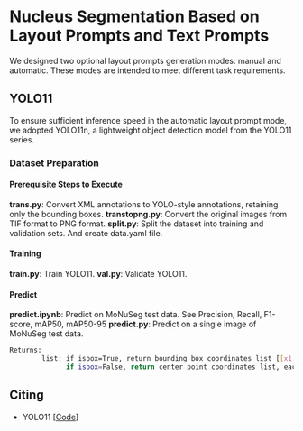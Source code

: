 # Nucleus Segmentation Based on Layout Prompts and Text Prompts

We designed two optional layout prompts generation modes: manual and automatic. These modes are intended to meet different task requirements.

## YOLO11

To ensure sufficient inference speed in the automatic layout prompt mode, we adopted YOLO11n, a lightweight object detection model from the YOLO11 series.

### Dataset Preparation

#### Prerequisite Steps to Execute

**trans.py**: Convert XML annotations to YOLO-style annotations, retaining only the bounding boxes.
**transtopng.py**: Convert the original images from TIF format to PNG format.
**split.py**: Split the dataset into training and validation sets. And create data.yaml file.

#### Training

**train.py**: Train YOLO11.
**val.py**: Validate YOLO11.

#### Predict

**predict.ipynb**: Predict on MoNuSeg test data. See Precision, Recall, F1-score, mAP50, mAP50-95
**predict.py**: Predict on a single image of MoNuSeg test data.

```bash
Returns:
        list: if isbox=True, return bounding box coordinates list [[x1,y1,x2,y2], ...]
              if isbox=False, return center point coordinates list, each element shape is (1,2)
```

## Citing

- YOLO11 [[Code](https://github.com/ultralytics/ultralytics)]